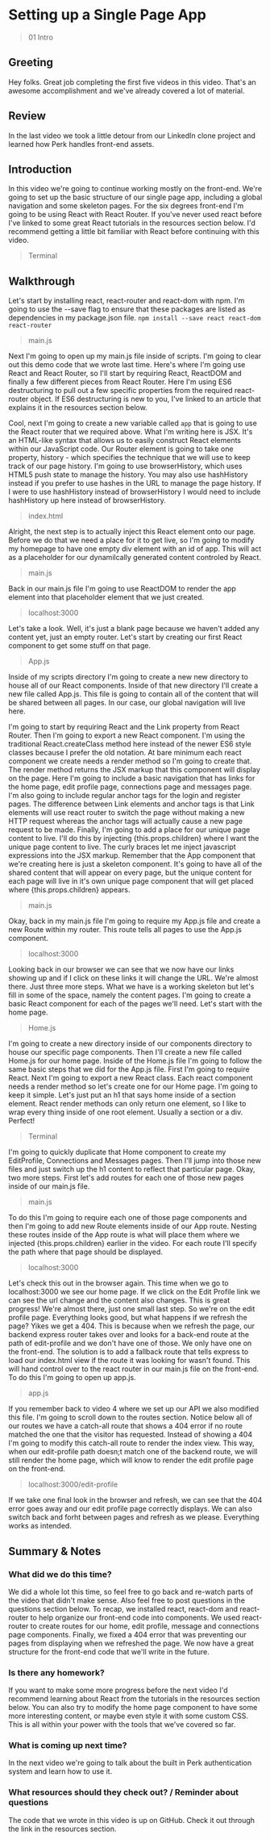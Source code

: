 # Setting up a Single Page App

> 01 Intro

## Greeting

Hey folks. Great job completing the first five videos in this video. That's an awesome accomplishment and we've already covered a lot of material.

## Review

In the last video we took a little detour from our LinkedIn clone project and learned how Perk handles front-end assets.

## Introduction

In this video we're going to continue working mostly on the front-end. We're going to set up the basic structure of our single page app, including a global navigation and some skeleton pages. For the six degrees front-end I'm going to be using React with React Router. If you've never used react before I've linked to some great React tutorials in the resources section below. I'd recommend getting a little bit familiar with React before continuing with this video.

> Terminal

## Walkthrough

Let's start by installing react, react-router and react-dom with npm. I'm going to use the --save flag to ensure that these packages are listed as dependencies in my package.json file. `npm install --save react react-dom react-router`

> main.js

Next I'm going to open up my main.js file inside of scripts. I'm going to clear out this demo code that we wrote last time. Here's where I'm going use React and React Router, so I'll start by requiring React, ReactDOM and finally a few different pieces from React Router. Here I'm using ES6 destructuring to pull out a few specific properties from the required react-router object. If ES6 destructuring is new to you, I've linked to an article that explains it in the resources section below.

Cool, next I'm going to create a new variable called `app` that is going to use the React router that we required above. What I'm writing here is JSX. It's an HTML-like syntax that allows us to easily construct React elements within our JavaScript code. Our Router element is going to take one property, history - which specifies the technique that we will use to keep track of our page history. I'm going to use browserHistory, which uses HTML5 push state to manage the history. You may also use hashHistory instead if you prefer to use hashes in the URL to manage the page history. If I were to use hashHistory instead of browserHistory I would need to include hashHistory up here instead of browserHistory.

> index.html

Alright, the next step is to actually inject this React element onto our page. Before we do that we need a place for it to get live, so I'm going to modify my homepage to have one empty div element with an id of app. This will act as a placeholder for our dynamilcally generated content controled by React.

> main.js

Back in our main.js file I'm going to use ReactDOM to render the app element into that placeholder element that we just created.

> localhost:3000

Let's take a look. Well, it's just a blank page because we haven't added any content yet, just an empty router. Let's start by creating our first React component to get some stuff on that page.

> App.js

Inside of my scripts directory I'm going to create a new new directory to house all of our React components. Inside of that new directory I'll create a new file called App.js. This file is going to contain all of the content that will be shared between all pages. In our case, our global navigation will live here.

I'm going to start by requiring React and the Link property from React Router. Then I'm going to export a new React component. I'm using the traditional React.createClass method here instead of the newer ES6 style classes because I prefer the old notation. At bare minimum each react component we create needs a render method so I'm going to create that. The render method returns the JSX markup that this component will display on the page. Here I'm going to include a basic navigation that has links for the home page, edit profile page, connections page and messages page. I'm also going to include regular anchor tags for the login and register pages. The difference between Link elements and anchor tags is that Link elements will use react router to switch the page without making a new HTTP request whereas the anchor tags will actually cause a new page request to be made. Finally, I'm going to add a place for our unique page content to live. I'll do this by injecting {this.props.children} where I want the unique page content to live. The curly braces let me inject javascript expressions into the JSX markup. Remember that the App component that we're creating here is just a skeleton component. It's going to have all of the shared content that will appear on every page, but the unique content for each page will live in it's own unique page component that will get placed where {this.props.children} appears.

> main.js

Okay, back in my main.js file I'm going to require my App.js file and create a new Route within my router. This route tells all pages to use the App.js component.

> localhost:3000

Looking back in our browser we can see that we now have our links showing up and if I click on these links it will change the URL. We're almost there. Just three more steps. What we have is a working skeleton but let's fill in some of the space, namely the content pages. I'm going to create a basic React component for each of the pages we'll need. Let's start with the home page.

> Home.js

I'm going to create a new directory inside of our components directory to house our specific page components. Then I'll create a new file called Home.js for our home page. Inside of the Home.js file I'm going to follow the same basic steps that we did for the App.js file. First I'm going to require React. Next I'm going to export a new React class. Each react component needs a render method so let's create one for our Home page. I'm going to keep it simple. Let's just put an h1 that says home inside of a section element. React render methods can only return one element, so I like to wrap every thing inside of one root element. Usually a section or a div. Perfect!

> Terminal

I'm going to quickly duplicate that Home component to create my EditProfile, Connections and Messages pages. Then I'll jump into those new files and just switch up the h1 content to reflect that particular page. Okay, two more steps. First let's add routes for each one of those new pages inside of our main.js file.

> main.js

To do this I'm going to require each one of those page components and then I'm going to add new Route elements inside of our App route. Nesting these routes inside of the App route is what will place them where we injected {this.props.children} earlier in the video. For each route I'll specify the path where that page should be displayed.

> localhost:3000

Let's check this out in the browser again. This time when we go to localhost:3000 we see our home page. If we click on the Edit Profile link we can see the url change and the content also changes. This is great progress! We're almost there, just one small last step. So we're on the edit profile page. Everything looks good, but what happens if we refresh the page? Yikes we get a 404. This is because when we refresh the page, our backend express router takes over and looks for a back-end route at the path of edit-profile and we don't have one of those. We only have one on the front-end. The solution is to add a fallback route that tells express to load our index.html view if the route it was looking for wasn't found. This will hand control over to the react router in our main.js file on the front-end. To do this I'm going to open up app.js.

> app.js

If you remember back to video 4 where we set up our API we also modified this file. I'm going to scroll down to the routes section. Notice below all of our routes we have a catch-all route that shows a 404 error if no route matched the one that the visitor has requested. Instead of showing a 404 I'm going to modify this catch-all route to render the index view. This way, when our edit-profile path doesn;t match one of the backend route, we will still render the home page, which will know to render the edit profile page on the front-end.

> localhost:3000/edit-profile

If we take one final look in the browser and refresh, we can see that the 404 error goes away and our edit profile page correctly displays. We can also switch back and forht between pages and refresh as we please. Everything works as intended.

## Summary & Notes

### What did we do this time?

We did a whole lot this time, so feel free to go back and re-watch parts of the video that didn't make sense. Also feel free to post questions in the questions section below. To recap, we installed react, react-dom and react-router to help organize our front-end code into components. We used react-router to create routes for our home, edit profile, message and connections page components. Finally, we fixed a 404 error that was preventing our pages from displaying when we refreshed the page. We now have a great structure for the front-end code that we'll write in the future.

### Is there any homework?

If you want to make some more progress before the next video I'd recommend learning about React from the tutorials in the resources section below. You can also try to modify the home page component to have some more interesting content, or maybe even style it with some custom CSS. This is all within your power with the tools that we've covered so far.

### What is coming up next time?

In the next video we're going to talk about the built in Perk authentication system and learn how to use it.

### What resources should they check out? / Reminder about questions

The code that we wrote in this video is up on GitHub. Check it out through the link in the resources section.
